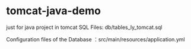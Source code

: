 # tomcat-java-demo
just for java project in tomcat
SQL Files: db/tables_ly_tomcat.sql

Configuration files of the Database ：src/main/resources/application.yml

